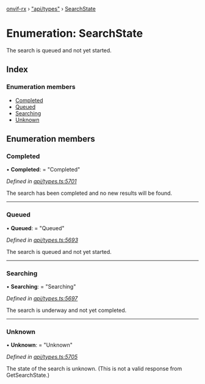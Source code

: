[onvif-rx](../README.md) › ["api/types"](../modules/_api_types_.md) › [SearchState](_api_types_.searchstate.md)

# Enumeration: SearchState

The search is queued and not yet started.

## Index

### Enumeration members

* [Completed](_api_types_.searchstate.md#completed)
* [Queued](_api_types_.searchstate.md#queued)
* [Searching](_api_types_.searchstate.md#searching)
* [Unknown](_api_types_.searchstate.md#unknown)

## Enumeration members

###  Completed

• **Completed**: = "Completed"

*Defined in [api/types.ts:5701](https://github.com/patrickmichalina/onvif-rx/blob/3e9b152/src/api/types.ts#L5701)*

The search has been completed and no new results will be found.

___

###  Queued

• **Queued**: = "Queued"

*Defined in [api/types.ts:5693](https://github.com/patrickmichalina/onvif-rx/blob/3e9b152/src/api/types.ts#L5693)*

The search is queued and not yet started.

___

###  Searching

• **Searching**: = "Searching"

*Defined in [api/types.ts:5697](https://github.com/patrickmichalina/onvif-rx/blob/3e9b152/src/api/types.ts#L5697)*

The search is underway and not yet completed.

___

###  Unknown

• **Unknown**: = "Unknown"

*Defined in [api/types.ts:5705](https://github.com/patrickmichalina/onvif-rx/blob/3e9b152/src/api/types.ts#L5705)*

The state of the search is unknown. (This is not a valid response from GetSearchState.)
